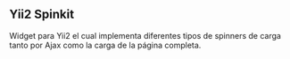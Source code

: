 ## Yii2 Spinkit

Widget para Yii2 el cual implementa diferentes tipos de spinners de carga tanto por Ajax como la carga de la página completa.